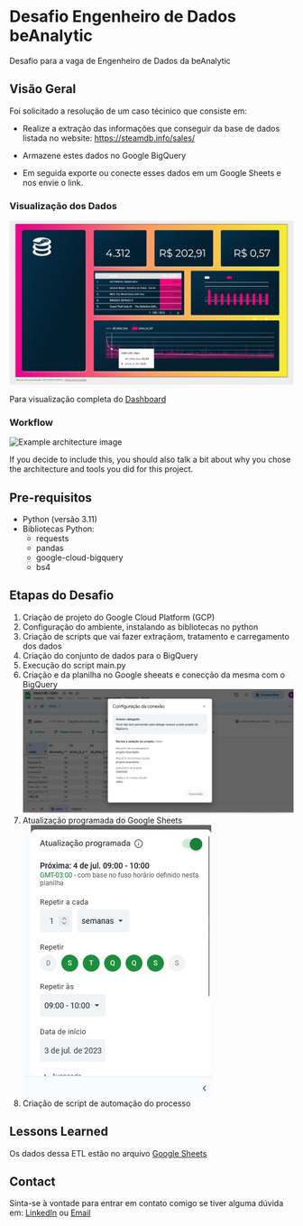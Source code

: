 # Desafio Engenheiro de Dados beAnalytic

Desafio para a vaga de Engenheiro de Dados da beAnalytic

## Visão Geral

Foi solicitado a resolução de um caso técinico que consiste em:

* Realize a extração das informações que conseguir da base de dados listada no website: https://steamdb.info/sales/ 

* Armazene estes dados no Google BigQuery

* Em seguida exporte ou conecte esses dados em um Google Sheets e nos envie o link.

### Visualização dos Dados

![Dashboard](data/img/dashboard-sales.png)

Para visualização completa do [Dashboard](https://lookerstudio.google.com/s/lfV7_qzYQzc)


### Workflow

![Example architecture image](fluxograma.jpg)

If you decide to include this, you should also talk a bit about why you chose the architecture and tools you did for this project.

## Pre-requisitos

- Python (versão 3.11)
- Bibliotecas Python:
  - requests
  - pandas
  - google-cloud-bigquery
  - bs4

## Etapas do Desafio

1. Criação de projeto do Google Cloud Platform (GCP) 
2. Configuração do ambiente, instalando as bibliotecas no python
3. Criação de scripts que vai fazer extraçãom, tratamento e carregamento dos dados
4. Criação do conjunto de dados para o BigQuery
5. Execução do script main.py
6. Criação e da planilha no Google sheeats e conecção da mesma com o BigQuery
![Google Sheets](data/img/google-sheets.png)
7. Atualização programada do Google Sheets
![Google Sheets Atualização](data/img/sheets-atualizacao.png)
7. Criação de script de automação do processo


## Lessons Learned

Os dados dessa ETL estão no arquivo [Google Sheets](https://docs.google.com/spreadsheets/d/107E1cQSG64BBLDP2_S5-IDIMAwNifvYccLq1XUwSwPM/edit?usp=sharing)

## Contact

Sinta-se à vontade para entrar em contato comigo se tiver alguma dúvida em: [ LinkedIn](linkedin.com/in/nayyarabernardo/) ou [Email](https://docs.google.com/spreadsheets/d/107E1cQSG64BBLDP2_S5-IDIMAwNifvYccLq1XUwSwPM/edit?usp=sharing) 

